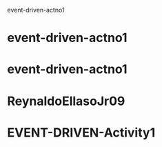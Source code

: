event-driven-actno1
# event-driven-actno1
# event-driven-actno1
# ReynaldoEllasoJr09
# EVENT-DRIVEN-Activity1
